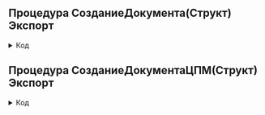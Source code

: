 ## Процедура СозданиеДокумента(Структ) Экспорт 
<details>
  <summary>
    Код
  </summary>
  
        Перем видИсполнения; 
        	//создали документ
        	НовыйДокумент = Документы.ЗаказыВПроизводство.СоздатьДокумент(); 
        	//IDZak
        	НовыйДокумент.IDZak = ФормированиеIDZak("");  
        	Структ.вставить("idzak",НовыйДокумент.IDZak);
        	Если Структ.Свойство("Заказ") тогда
        		НовыйДокумент.НоменклатураERP = Структ.Заказ;
        	КонецЕсли;  
        	НовыйДокумент.Толеранс=Структ.Толеранс; 
        	IDZak = НовыйДокумент.IDZak;   
        	//
        	НовыйДокумент.КоэффициентСпецификации = 1; //30.11.2023
        	//данные номенклатуры ерп
        	НовыйДокумент.Артикул = "000100131"; //? 
        	НовыйДокумент.н_ИспользоватьНовуюКодировкуМатериала=Истина;  //используем новую кодировку
        	НовыйДокумент.ДобавленИзЕРП = 						Структ.ДобавленИзЕРП;
        	НовыйДокумент.КомментарийИзERP = 					Структ.Комментарий;
        	НовыйДокумент.Дата = ТекущаяДата();     
        	ДатаВыходаПоЗаказу = ?(Структ.ДатаВыходаПоЗаказу = Null,ТекущаяДата(),Структ.ДатаВыходаПоЗаказу);                          
        	НовыйДокумент.ДатаВыпускаПоЗаказу = 				ДатаВыходаПоЗаказу;
        	НовыйДокумент.ДатаПриоритета = 						ДатаВыходаПоЗаказу;
        	НовыйДокумент.КоличествоКилометровПоЗаказу = 		Структ.КоличествоКилометровПоЗаказу;	
        	НовыйДокумент.КоличествоКилометровВПроизводство = 	Структ.КоличествоКилометровПоЗаказу;
        	НовыйДокумент.НомерСчета = ?(Структ.НомерСчёта = "","Тест",Структ.НомерСчёта);                          
        	НовыйДокумент.КоэффициентКонвертации=				Структ.КоэффициентКонвертации; 	
        	НовыйДокумент.Тип = 								Структ.Тип; //провод, силовой, кабель и тому подобные    
        	НовыйДокумент.МаркаЗаказа = 						Структ.Марка; 
        	НовыйДокумент.Расширение = 							Структ.РасширениеМарки;  
        	НовыйДокумент.ПлюсовойКабель = 						Структ.ПлюсовойКабель;
        	НовыйДокумент.ВариантИсполнения= 					Структ.ВариантИсполнения; 
        	НовыйДокумент.ПроцентСкидки = 						структ.ПроцентСкидки;
        	НовыйДокумент.СтатусЗаказа =                        Перечисления.СтатусыПроизводства.Вграфике;
        	НовыйДокумент.КомментНеСтандарт =                   Структ.КомментНеСтандарт;   
        	НовыйДокумент.НеСтандарт =                          Структ.БулевоНеСтандарт;
        	Если СтрНайти(нрег(НовыйДокумент.НомерСчета),"бз") тогда
        		НовыйДокумент.СтатусЗаказа =                    Перечисления.СтатусыПроизводства.НаИспытании;
        	КонецЕсли;
        	Если ПроверкаНаМонашоваНеСтандарт(НовыйДокумент.НоменклатураERP) Тогда  
        		НовыйДокумент.ВариантИсполнения = Справочники.ВидИсполнения.НайтиПоНаименованию("Монашов");
          		НовыйДокумент.НеСтандарт = Ложь;
        	КонецЕсли;            
        	
        	НамоткаПримечание =?(структ.Примечание="",Структ.Намотка,Структ.Примечание+";"+Структ.Намотка);
        	
        	Если Структ.ЕдиницаИзмеренияЗаказа=Перечисления.ЕдиницаИзмеренияЗаказа.ПустаяСсылка() тогда
        		Структ.ЕдиницаИзмеренияЗаказа=Перечисления.ЕдиницаИзмеренияЗаказа.Км;			
        	КонецЕсли;	 
        	Ltx = ЕстьLTX(НовыйДокумент.МаркаЗаказа + НовыйДокумент.Расширение);   //плюсовой 
        	Структ.Вставить("Ltx",Ltx);          
        	
        	Если Структ.Свойство("СечениеЭкрана") тогда			
        		СечениеЭкранаИЛенты = Справочники.СправочникСечений.НайтиПоНаименованию(Структ.СечениеЭкрана); //было СечениеЭкранаИЛенты=СечениеЭкранаИЛенты; Структ передает значение СечениеЭкранаИЛенты, а значение передаваемое в функцию всегда равно пустой строке
        		Если СечениеЭкранаИЛенты = Справочники.СправочникСечений.ПустаяСсылка() или СечениеЭкранаИЛенты = Справочники.СправочникСечений.Найтипокоду("000000028") тогда
        			СечениеЭкранаИЛенты = Справочники.СправочникСечений.НайтиПоКоду("000000025");
        		КонецЕсли;	
        	Иначе  
        		СечениеЭкранаИЛенты = Справочники.СправочникСечений.НайтиПоКоду("000000025");
        	КонецЕсли;	 
        	Если Лев(НовыйДокумент.МаркаЗаказа,1) = "А"  или СтрНайти(НовыйДокумент.МаркаЗаказа,"СИП")>0 Тогда //Нужен для определения конструкции!
        		ИспользуемыйМеталл = Справочники.НоменклатураМатериалов.НайтиПоКоду("000000007");//алюм	
        	Иначе
        		ИспользуемыйМеталл = Справочники.НоменклатураМатериалов.НайтиПоКоду("000000024");	//медь	
        	КонецЕсли; 	
        	Структ.Вставить("ИспользуемыйМеталл",ИспользуемыйМеталл);
        	НовыйДокумент.ПримечаниеИНамоткаИзERP=				НамоткаПримечание;
        	НовыйДокумент.ЕдиницаИзмеренияЗаказа=				структ.ЕдиницаИзмеренияЗаказа;	
        	НовыйДокумент.СечениеЭкранаИЛенты = 				СечениеЭкранаИЛенты;	
        	
        	ПроверкаСправочников(структ); //++
        	Если структ.плюсовойКабель тогда
        		НовыйДокумент.КоличествоЖилПлюсовой = 	Справочники.СправочникКоличествоЖил.НайтиПоНаименованию(Структ.КоличествоЖилПлюсовой);
        		НовыйДокумент.СечениеПлюсовой 		=	Справочники.СправочникСечений.НайтиПоНаименованию(Структ.СечениеПлюсовой);
        		Если НовыйДокумент.СечениеПлюсовой 	= 	Справочники.СправочникСечений.ПустаяСсылка() тогда
        			НовыйДокумент.СечениеПлюсовой 	=	Справочники.СправочникСечений.НайтиПоНаименованию(СтрЗаменить(Структ.СечениеПлюсовой,",0",""));
        		КонецЕсли;
        		НовыйДокумент.ИсполнениеЖилыПлюсовой = 	Справочники.ИсполнениеЖилы.НайтиПоНаименованию(Структ.ИсполнениеЖилыПлюсовой);
        	КонецЕсли;
        	НовыйДокумент.Напряжение = 		Справочники.СправочникНапряжений.НайтиПоНаименованию(Структ.Напряжение);	
        	НовыйДокумент.ИсполнениеЖилы = 	Справочники.ИсполнениеЖилы.НайтиПоНаименованию(Структ.ИсполнениеЖилы);
        	НовыйДокумент.NPE = 			Справочники.СправочникNPE.НайтиПоНаименованию(Структ.NPE);
        	НовыйДокумент.КоличествоЖил = 	Справочники.СправочникКоличествоЖил.НайтиПоНаименованию(Структ.КоличествоЖил);
        	НовыйДокумент.Сечение = 		Справочники.СправочникСечений.НайтиПоНаименованию(Строка(число(Структ.Сечение)));//для исключения ошибок типа сечение = "4,0" 
        	
        	//Данилова 01.08.2023 Для загрузки сечения=1000     //РЕФАКТОРИНГ!!!!!!!!!!!!!!!!!!!!ЭТО КОСТЫЛЬ!!!!!!!!!
        	Если Структ.Сечение="1000" тогда
        		  НовыйДокумент.Сечение =   Справочники.СправочникСечений.НайтиПоНаименованию("1000");
        	КонецЕсли;
        	//-Данилова	
        	
        	Если НовыйДокумент.Тип = Перечисления.ТипПродукции.Отходы тогда //отходы
        		НовыйДокумент.МаркаЗаказаИзЕРП = "Отходы";
        		НовыйДокумент.МаркаЗаказа	   = НовыйДокумент.НоменклатураERP;   
        		НовыйДокумент.н_ПровереноПлановымОтделом = истина;
        		НовыйДокумент.СтатусЗаказа 	   = Перечисления.СтатусыПроизводства.Изготовлен;
         	КонецЕсли;
        	
        	Если строка(новыйДокумент.Напряжение)="" 
        		или строка(новыйДокумент.ИсполнениеЖилы)="" 
        		или строка(новыйДокумент.NPE)="" 
        		или строка(новыйДокумент.КоличествоЖил)="" или строка(новыйДокумент.КоличествоЖил)="0"  	
        		или строка(новыйДокумент.Сечение)="" или строка(новыйДокумент.Сечение)="0"
        		тогда  
        		Структ.Вставить("НеХватаетОсновныхПараметров",Истина);
        	Иначе 
        		Если строка(новыйДокумент.ВариантИсполнения)="" тогда    
        			НеХватаетВариантаИсполнения=Истина;                 
        		Иначе                                                  
        			НеХватаетВариантаИсполнения=Ложь;                   
        		КонецЕсли;                                              
        		Структ.Вставить("НеХватаетОсновныхПараметров",Ложь);
        	КонецЕсли;
        	Если Структ.ПлюсовойКабель тогда		
        		Если строка(новыйДокумент.КоличествоЖилПлюсовой)="" или строка(новыйДокумент.КоличествоЖилПлюсовой)="0"  	
        			или строка(новыйДокумент.СечениеПлюсовой)="" или строка(новыйДокумент.СечениеПлюсовой)="0"  
        			или строка(новыйДокумент.ИсполнениеЖилыПлюсовой)="" 
        			тогда
        			Структ.Вставить("НеХватаетОсновныхПараметров",Истина);   
        		КонецЕсли;   
        	КонецЕсли;
        	//марка                          
        	НовыйДокумент.МаркаЗаказа=?(Структ.LTX=истина,ЕслиLTXистина(структ),НовыйДокумент.МаркаЗаказа);
        	Структ.Марка=НовыйДокумент.МаркаЗаказа;
        	//
        	
        	Структ.Вставить("Гибкий",ЭтоГибкий(НовыйДокумент.НоменклатураERP));  
        	НовыйДокумент.Гибкий = Структ.Гибкий; 
        	Структ.Вставить("FR",ЕстьFR(Структ.Марка));
        	
        	Если не Структ.НеХватаетОсновныхПараметров тогда  
        		//Параметры Кабеля
        		ПараметрыКабеля=ПолучитьПараметрыКабеля(Структ);
        		
        		Если НовыйДокумент.ВариантИсполнения.Наименование = "Монашов" Тогда
        			ПараметрыКабеля.Вставить("ВариантИсполнения",Справочники.ВидИсполнения.НайтиПоНаименованию("Монашов"));
        		Иначе
        			ПараметрыКабеля.Вставить("ВариантИсполнения",Справочники.ВидИсполнения.НайтиПоНаименованию("Эталон"));
        		КонецЕсли; 
        		
        		ПараметрыКабеля.Вставить("НоменклатураERP",НовыйДокумент.НоменклатураERP); 
        		
        		НовыйДокумент.РазновидностьКабеля = ПоискРазновидностиКабеля(ПараметрыКабеля,ложь);     
        		Если Структ.ПлюсовойКабель тогда 
        			НовыйДокумент.РазновидностьКабеляПлюсовой = ПоискРазновидностиКабеля(ПараметрыКабеля,истина);
        		КонецЕсли;
        		
        		ПроцентСкидки = ?(Структ.ПроцентСкидки = "",0,Структ.ПроцентСкидки);
        		Если НовыйДокумент.РазновидностьКабеля = 2 или число(ПроцентСкидки)<0 Тогда         
        			ПараметрыКабеля.ПроцентСкидкиОт = 0;
        			ПараметрыКабеля.ПроцентСкидкиДо = 0;
        			ПараметрыКабеля.ПроцентСкидки = 0;    
        		Иначе
        			ПараметрыКабеля.ПроцентСкидки = Число(Окр(ПроцентСкидки)); 
        			ПараметрыКабеля.ПроцентСкидкиОт = Число(Окр(ПроцентСкидки));
        			ПараметрыКабеля.ПроцентСкидкиДо = Число(Окр(ПроцентСкидки));
        		КонецЕсли;
        		//
        		#Область Конструкция 
        		//Обнуляем т.к. до этого он уже предзаполнен!   (из-за поиска разновидности кабеля)	
        		ПараметрыКабеля=ОчиститьКонструкциюПараметровКабеля(ПараметрыКабеля,Ложь);	
        		//Эталон    					                                                   
        		
        		Если НовыйДокумент.ВариантИсполнения.Наименование = "Монашов" Тогда
        			ПараметрыКабеля.Вставить("ВариантИсполнения",Справочники.ВидИсполнения.НайтиПоНаименованию("Монашов"));
        		Иначе
        			ПараметрыКабеля.Вставить("ВариантИсполнения",Справочники.ВидИсполнения.НайтиПоНаименованию("Эталон"));
        		КонецЕсли;
        		
        		ПараметрыКабеля = ПоискКонструкцииИДиаметраКабеля(ПараметрыКабеля,Ложь);	
        		НовыйДокумент.н_ДиаметрПроволокиЭталон = 						СтрЗаменить(ПараметрыКабеля.ДиаметрПроволоки,".",","); 							
        		НовыйДокумент.н_ДиаметрПроволокиДляПотребностиВМеталлеЭталон = 	СтрЗаменить(ПараметрыКабеля.ДиаметрПроволкиДляРасчётаПотребностиМеталла,".",","); 
        		НовыйДокумент.н_КоличествоЗарядныхКатушекНаСтренгеЭталон = 		ПараметрыКабеля.КоличествоЗарядныхКатушекНаСтренге;
        		НовыйДокумент.н_КоличествоПроволокНаОднойКатушкеЭталон = 		ПараметрыКабеля.КоличествоПроволокНаОднойКатушке;
        		НовыйДокумент.н_КоличествоПроволокВЖилеЭталон =  				ПараметрыКабеля.КоличествоПроволокВЖиле;          
        		//+Данилова 01.08.2023
        		НовыйДокумент.н_КоличествоЗарядныхКатушекНаСтренгеЭталонДоп = 		ПараметрыКабеля.КоличествоЗарядныхКатушекНаСтренгеДоп;
        		НовыйДокумент.н_КоличествоПроволокНаОднойКатушкеЭталонДоп = 		ПараметрыКабеля.КоличествоПроволокНаОднойКатушкеДоп;
        		//-Данилова
        		НовыйДокумент.ДиаметрТПЖЭталон = 								ПараметрыКабеля.ДиаметрТПЖ;   
        		НовыйДокумент.ФактическоеСечениеЭталон = 						ПараметрыКабеля.ФактическоеСечение;
        		НовыйДокумент.ЭквивалентныйДиаметрЭталон =						ПараметрыКабеля.ЭквивалентныйДиаметр;		
        		НовыйДокумент.ДиаметрЦентральногоЖгутаЭталон =                  ПараметрыКабеля.ДиаметрЦентральногоЖгута;   
        		НовыйДокумент.ВысотаСегментаЭталон =                            ПараметрыКабеля.ВысотаСегмента;		        
        		
        		ПараметрыКабеля=ОчиститьКонструкциюПараметровКабеля(ПараметрыКабеля,Ложь);	
        		
        		Если Структ.ПлюсовойКабель тогда
        			//ПлюсовойЭталон
        			ПараметрыКабеля = ПоискКонструкцииИДиаметраКабеля(ПараметрыКабеля,Истина);
        			НовыйДокумент.н_ДиаметрПроволокиПлюсовойЭталон = 						СтрЗаменить(ПараметрыКабеля.ДиаметрПроволокиПлюсовой,".",","); 										
        			НовыйДокумент.н_ДиаметрПроволокиДляПотребностиВМеталлеПлюсовойЭталон = 	СтрЗаменить(ПараметрыКабеля.ДиаметрПроволкиДляРасчётаПотребностиМеталлаПлюсовой,".",",");
        			НовыйДокумент.н_КоличествоЗарядныхКатушекНаСтренгеПлюсовойЭталон =  	ПараметрыКабеля.КоличествоЗарядныхКатушекНаСтренгеПлюсовой;  
        			НовыйДокумент.н_КоличествоПроволокНаОднойКатушкеПлюсовойЭталон =		ПараметрыКабеля.КоличествоПроволокНаОднойКатушкеПлюсовой;   
        			//+Данилова 01.08.2023
        			НовыйДокумент.н_КоличествоЗарядныхКатушекНаСтренгеПлюсовойЭталонДоп =  	ПараметрыКабеля.КоличествоЗарядныхКатушекНаСтренгеПлюсовойДоп;  
        			НовыйДокумент.н_КоличествоПроволокНаОднойКатушкеПлюсовойЭталонДоп =		ПараметрыКабеля.КоличествоПроволокНаОднойКатушкеПлюсовойДоп;   
        			//-Данилова
        			НовыйДокумент.н_КоличествоПроволокВЖилеПлюсовойЭталон =  				ПараметрыКабеля.КоличествоПроволокВЖилеПлюсовой;    
        			НовыйДокумент.ДиаметрТПЖПлюсовойЭталон = 								ПараметрыКабеля.ДиаметрТПЖПлюсовой;                              	
        			НовыйДокумент.ФактическоеСечениеПлюсовойЭталон = 						ПараметрыКабеля.ФактическоеСечениеПлюсовой;
        			
        			НовыйДокумент.ВысотаСегментаПлюсовойЭталон = 							0; 		//Ставцев 12.10.23
        			НовыйДокумент.ЭквивалентныйДиаметрПлюсовойЭталон = 						ПараметрыКабеля.ЭквивалентныйДиаметр;	//Ставцев 12.10.23
        			ПараметрыКабеля=ОчиститьКонструкциюПараметровКабеля(ПараметрыКабеля,Истина)	
        			
        		КонецЕсли;  	       
        		Если НеХватаетВариантаИсполнения=ложь тогда // если нет варианта исполнения не означает что конструкция не должна найтись по эталону!
        			//факт						
        			ПараметрыКабеля.Вставить("ВариантИсполнения",Структ.ВариантИсполнения);  
        			ПараметрыКабеля = ПоискКонструкцииИДиаметраКабеля(ПараметрыКабеля,Ложь);
        			НовыйДокумент.ДиаметрПроволоки = 						СтрЗаменить(ПараметрыКабеля.ДиаметрПроволоки,".",",");	          
        			НовыйДокумент.ДиаметрПроволокиДляПотребностиВМеталле = 	СтрЗаменить(ПараметрыКабеля.ДиаметрПроволкиДляРасчётаПотребностиМеталла,".",",");		
        			НовыйДокумент.КоличествоЗарядныхКатушекНаСтренге =  	ПараметрыКабеля.КоличествоЗарядныхКатушекНаСтренге;
        			НовыйДокумент.КоличествоПроволокНаОднойКатушке = 		ПараметрыКабеля.КоличествоПроволокНаОднойКатушке;
        			//+Данилова 01.08.2023
                    НовыйДокумент.КоличествоЗарядныхКатушекНаСтренгеДоп =  	ПараметрыКабеля.КоличествоЗарядныхКатушекНаСтренгеДоп;
        			НовыйДокумент.КоличествоПроволокНаОднойКатушкеДоп = 		ПараметрыКабеля.КоличествоПроволокНаОднойКатушкеДоп; 
        			//-Данилова
        			НовыйДокумент.КоличествоПроволокВЖиле =  				ПараметрыКабеля.КоличествоПроволокВЖиле;
        			НовыйДокумент.ДиаметрТПЖ = 								ПараметрыКабеля.ДиаметрТПЖ;
        			НовыйДокумент.ФактическоеСечение = 						ПараметрыКабеля.ФактическоеСечение;
        			НовыйДокумент.ЭквивалентныйДиаметр =						ПараметрыКабеля.ЭквивалентныйДиаметр;		
        			НовыйДокумент.ДиаметрЦентральногоЖгута =                  ПараметрыКабеля.ДиаметрЦентральногоЖгута;   
        			НовыйДокумент.ВысотаСегмента =                            ПараметрыКабеля.ВысотаСегмента;		        
        			Если Структ.ПлюсовойКабель тогда		
        				//Плюсовой факт
        				ПараметрыКабеля = ПоискКонструкцииИДиаметраКабеля(ПараметрыКабеля,Истина);			
        				НовыйДокумент.ДиаметрПроволокиПлюсовой= 						СтрЗаменить(ПараметрыКабеля.ДиаметрПроволокиПлюсовой,".",",");  	
        				НовыйДокумент.ДиаметрПроволокиДляПотребностиВМеталлеПлюсовой = 	СтрЗаменить(ПараметрыКабеля.ДиаметрПроволкиДляРасчётаПотребностиМеталлаПлюсовой,".",",");
        				НовыйДокумент.КоличествоЗарядныхКатушекНаСтренгеПлюсовой =  	ПараметрыКабеля.КоличествоЗарядныхКатушекНаСтренгеПлюсовой;
        				НовыйДокумент.КоличествоПроволокНаОднойКатушкеПлюсовой = 		ПараметрыКабеля.КоличествоПроволокНаОднойКатушкеПлюсовой;
        				//+Данилова 01.08.2023 
        				НовыйДокумент.КоличествоЗарядныхКатушекНаСтренгеПлюсовойДоп =  	ПараметрыКабеля.КоличествоЗарядныхКатушекНаСтренгеПлюсовойДоп;
        				НовыйДокумент.КоличествоПроволокНаОднойКатушкеПлюсовойДоп = 	ПараметрыКабеля.КоличествоПроволокНаОднойКатушкеПлюсовойДоп;
        				//-Данилова
        				НовыйДокумент.КоличествоПроволокВЖилеПлюсовой =  				ПараметрыКабеля.КоличествоПроволокВЖилеПлюсовой;
        				НовыйДокумент.ДиаметрТПЖПлюсовой = 								ПараметрыКабеля.ДиаметрТПЖПлюсовой;
        				НовыйДокумент.ФактическоеСечениеПлюсовой = 						ПараметрыКабеля.ФактическоеСечениеПлюсовой;
        				
        				НовыйДокумент.ВысотаСегментаПлюсовой = 							0;          //Ставцев 12.10.23
        				НовыйДокумент.ЭквивалентныйДиаметрПлюсовой = 					0;    //Ставцев 12.10.23
        
        			КонецЕсли;  	  
        			//3-4 поток ставим ноль в волоку! 16,03,23
        			Если НовыйДокумент.РазновидностьКабеля = 3 или НовыйДокумент.РазновидностьКабеля = 4 тогда
        				НовыйДокумент.ДиаметрПроволокиДляПотребностиВМеталлеПлюсовой = 	0;
        				НовыйДокумент.ДиаметрПроволокиДляПотребностиВМеталле = 	0;
        				НовыйДокумент.н_ДиаметрПроволокиДляПотребностиВМеталлеПлюсовойЭталон = 0;
        				НовыйДокумент.н_ДиаметрПроволокиДляПотребностиВМеталлеЭталон = 	0;
        			КонецЕсли;  
        			
        			#КонецОбласти                                           
        			
        			//Марка    
        			Если СтрНайти(Строка(Структ.Марка),"Стренга медная ТПЖ") Тогда
        				НоваяМаркаЗаказаИзЕРП = Структ.Марка;
        				НоваяМаркаЗаказа = "Стренга медная ТПЖ";
        			ИначеЕсли Структ.Марка= "Проволока медная" Тогда  
        				НоваяМаркаЗаказаИзЕРП = Структ.Марка; 
        				НоваяМаркаЗаказа = "Проволока медная"; 
        			Иначе
        				Если НовыйДокумент.ДобавленИзЕРП тогда
        					Если НовыйДокумент.ПлюсовойКабель Тогда
        						НоваяМаркаЗаказаИзЕРП = Структ.Марка+" "+ Структ.КоличествоЖил + "х" + Структ.Сечение+"+"+Структ.КоличествоЖилПлюсовой+"х"+Структ.СечениеПлюсовой;
        					Иначе
        						НоваяМаркаЗаказаИзЕРП= Структ.Марка + " " + Структ.КоличествоЖил + "х" + Структ.Сечение;
        					КонецЕсли;	
        				Иначе
        					Если НовыйДокумент.ПлюсовойКабель Тогда
        						НоваяМаркаЗаказаИзЕРП = Структ.Марка;
        					Иначе
        						НоваяМаркаЗаказаИзЕРП= Структ.Марка + " " + Структ.КоличествоЖил + "х" + Структ.Сечение;
        					КонецЕсли;	
        				КонецЕсли;
        			КонецЕсли;     
        			//марка
        			НовыйДокумент.МаркаЗаказаИзЕРП=НоваяМаркаЗаказаИзЕРП;
        			НовыйДокумент.МаркаЗаказа = ?(НоваяМаркаЗаказа = Null,НоваяМаркаЗаказа,НовыйДокумент.МаркаЗаказа);                          
        			структ.Марка = НовыйДокумент.МаркаЗаказа;   
        			//		
        			//Цвета
        			НовыйДокумент.ЦветаЗаказа.Загрузить(ПолучитьЦветаИзСправочника(Структ));   	 	 
        			//Надо внести информацию в справочник при его открытии пользователем (Модуль формы объекта При Открытии)
        			
        			//тех цепочки
        			ЕстьЗапись = Ложь;
        			ТчОборудование = НовыйДокумент.ЭтапыИОборудование;
        			ТчОборудованиеЭталон = НовыйДокумент.ЭтапыИОборудованиеЭталон;
        			
        			Если НовыйДокумент.ВариантИсполнения.Наименование = "Монашов" Тогда                            
        				НайтиТехЦепочку_НОВАЯ(структ.Марка,ПараметрыКабеля, ТчОборудованиеЭталон,"Производственная");
        			Иначе
        				НайтиТехЦепочку_НОВАЯ(структ.Марка,ПараметрыКабеля, ТчОборудованиеЭталон,"Эталон");
        			КонецЕсли;
        			
        			ЕстьЗапись=НайтиТехЦепочку_НОВАЯ(структ.Марка,ПараметрыКабеля,ТчОборудование,"Производственная");
        			Если Структ.ПлюсовойКабель тогда
        				ТчОборудование.Сортировать("ПлюсовойКабель Возр");
        				ТчОборудованиеЭталон.Сортировать("ПлюсовойКабель Возр");
        			КонецЕсли;  
        			НовыйДокумент.ЭтапыИОборудование.Загрузить(ТчОборудование.Выгрузить());          		
        			НовыйДокумент.ЭтапыИОборудованиеЭталон.Загрузить(ТчОборудованиеЭталон.Выгрузить());  
        			
        		КонецЕсли;
        	КонецЕсли;
        	НовыйДокумент.Записать();               
        	НашДокумент = Документы.ЗаказыВПроизводство.НайтиПоНомеру(НовыйДокумент.Номер).ПолучитьОбъект();	
        	НашДокумент.Записать();
        	Если НашДокумент.Тип = Перечисления.ТипПродукции.Отходы или  НашДокумент.Тип = Перечисления.ТипПродукции.Полуфабрикат тогда //отходы
        		ДобавлениеПроверкаИОтправкаОтходов(НашДокумент.Ссылка);
        	КонецЕсли;	
        	
        	
        КонецПроцедуры
</details>

## Процедура СозданиеДокументаЦПМ(Структ) Экспорт 

<details>
  <summary>
    Код
  </summary>
  
        НовыйДокумент = Документы.ЗаказыВПроизводствоЦПМ.СоздатьДокумент(); 
        	//IDZak   
        	НовыйДокумент.Дата = ТекущаяДата();
        	НовыйДокумент.IDZak = ФормированиеIDZak("");  
        	Структ.вставить("idzak",НовыйДокумент.IDZak);
        	НовыйДокумент.НомерСчета= Структ.НомерСчёта;
        	НовыйДокумент.НоменклатураERP = Структ.Заказ;    
        	//Данилова 27.09
        	
        	Если СтрНайти(Структ.Заказ, "(м)")>0 тогда 
        		Шина=СтрЗаменить(Структ.Заказ, " (м)", "");
        		НовыйДокумент.Продукция=Справочники.ШиныЦПМ.НайтиПоНаименованию(Шина);		
        	КонецЕсли;	                                                              
        	Если СтрНайти(Структ.Заказ, "(кг)")>0 тогда 
        		Шина=СтрЗаменить(Структ.Заказ, " (кг)","");
        		НовыйДокумент.Продукция=Справочники.ШиныЦПМ.НайтиПоНаименованию(Шина);		
        	КонецЕсли;
        	//-Данилова
        	НовыйДокумент.Менеджер = Структ.Менеджер;         
        	НовыйДокумент.Длина    = 4;  
        	
        	МассивРазмера = СтрРазделить(строка(Структ.Заказ)," ");
        		Для каждого Названия из МассивРазмера Цикл
        			Если СтрНайти(Названия, "х") > 0 тогда
        				Размер = Названия; 	
        			КонецЕсли;		
        		КонецЦикла;
        		
        	Позиция=СтрНайти(Размер,"х");   
        		
        	НовыйДокумент.Высота = Лев(Размер, Позиция-1);         
        	НовыйДокумент.Ширина = Прав(Размер, СтрДлина(Размер)-Позиция);         
        	НовыйДокумент.ДатаВыходаПоПлану= Структ.ДатаВыходаПоЗаказу;         
        	НовыйДокумент.Цвет = Структ.Цвет;
        	НовыйДокумент.Статус = Перечисления.СтатусыПроизводства.Вграфике;    
        	НовыйДокумент.ЕдиницаИзмеренияЗаказа = Структ.ЕдиницаИзмеренияЗаказа;
        	НовыйДокумент.Примечание=Структ.Комментарий;     
        	НовыйДокумент.ПримечаниеДляПлановика=Структ.Комментарий+Структ.Намотка;
        	ДлинаЗаказа = Число(Структ.ДлинаЗаказа);
        	Если СтрНайти(нрег(НовыйДокумент.НоменклатураERP),"пруток") или СтрНайти(нрег(НовыйДокумент.НоменклатураERP),"катанка") тогда
        		НовыйДокумент.Ширина = ?(Структ.Сечение=0,1,Структ.Сечение);         
        		НовыйДокумент.Высота = ?(Структ.Сечение=0,1,Структ.Сечение);         
        	КонецЕсли;
        	
        	НовыйДокумент.КоличествоПоЗаказу = ДлинаЗаказа;      
        	Площадь=НовыйДокумент.Высота*НовыйДокумент.Ширина;
        	
        	Если НовыйДокумент.ЕдиницаИзмеренияЗаказа = Перечисления.ЕдиницаИзмеренияЗаказа.Кг тогда     
        		
        		Если (ДлинаЗаказа>=2000) и (ДлинаЗаказа <3500) и (Площадь <=0.00016) тогда
        			 МассаСТолерансом = ДлинаЗаказа*1.04;           
        			НовыйДокумент.УчтенныйТолеранс = 4;
        		ИначеЕсли	ДлинаЗаказа <2000 тогда
        			МассаСТолерансом = ДлинаЗаказа*1.05;           
        			НовыйДокумент.УчтенныйТолеранс = 5;
        		ИначеЕсли ДлинаЗаказа >=2000 и	ДлинаЗаказа <10000 тогда
        			МассаСТолерансом = ДлинаЗаказа*1.03;                                   
        			НовыйДокумент.УчтенныйТолеранс = 3;
        		Иначе
        			МассаСТолерансом = ДлинаЗаказа;
        		КонецЕсли;
        			
        		
        		
        		ДлинаВМетрах=Окр(ДлинаЗаказа/0.008989/(НовыйДокумент.Высота*НовыйДокумент.Ширина));  
        		КоличествоШин=Окр(ДлинаВметрах/НовыйДокумент.Длина)-1; 
        		ДлинаВМетрах=КоличествоШин*НовыйДокумент.Длина;
        		
        		Пока ДлинаЗаказа<МассаСТолерансом цикл
        			КоличествоШин=КоличествоШин+1;
        			ДлинаВМетрах=КоличествоШин*НовыйДокумент.Длина;
        			ДлинаЗаказа=ДлинаВМетрах*0.008989*(НовыйДокумент.Высота*НовыйДокумент.Ширина); 			
        		КонецЦикла;    
        		
        		Если ДлинаЗаказа>МассаСТолерансом тогда
        			КоличествоШин=КоличествоШин-1;
        			ДлинаВМетрах=КоличествоШин*НовыйДокумент.Длина;
        			ДлинаЗаказа=ДлинаВМетрах*0.008989*(НовыйДокумент.Высота*НовыйДокумент.Ширина); 			
        		КонецЕсли;
        		//Длина = ДлинаЗаказа;  
        		Если (МассаСТолерансом-ДлинаЗаказа)/ДлинаЗаказа>0.15 тогда
        			КоличествоШин=КоличествоШин+1;
        			ДлинаВМетрах=КоличествоШин*НовыйДокумент.Длина;
        			ДлинаЗаказа=ДлинаВМетрах*0.008989*(НовыйДокумент.Высота*НовыйДокумент.Ширина); 			
        		КонецЕсли;
        		
        	Иначе                           
        		
        		ДлинаМ = ДлинаЗаказа;  
        	КонецЕсли;  
        	
        	
        	
        	 
        	 
        	//++Данилова 06.10
        	Если НовыйДокумент.ЕдиницаИзмеренияЗаказа = Перечисления.ЕдиницаИзмеренияЗаказа.М тогда    
        		 НовыйДокумент.ЗаданиеКМ=ДлинаМ;
        		 НовыйДокумент.ЗаданиеКГ=ДлинаМ*0.008989*(НовыйДокумент.Высота*НовыйДокумент.Ширина);
        		 НовыйДокумент.Задание=ДлинаМ/4;  
        		 НовыйДокумент.ЗаданиеЗаготовкиКм=ДлинаМ;
        		 НовыйДокумент.ЗаданиеЗаготовкиКг=ДлинаМ*0.008989*(НовыйДокумент.Высота*НовыйДокумент.Ширина);
        		 НовыйДокумент.ЗаданиеЗаготовкиШт=ДлинаМ/4;  
        	 ИначеЕсли НовыйДокумент.ЕдиницаИзмеренияЗаказа = Перечисления.ЕдиницаИзмеренияЗаказа.Кг тогда
        		 НовыйДокумент.Задание=КоличествоШин;
        			НовыйДокумент.ЗаданиеКМ=КоличествоШин*НовыйДокумент.Длина;
        			НовыйДокумент.ЗаданиеКг=НовыйДокумент.ЗаданиеКМ*0.008989*(НовыйДокумент.Высота*НовыйДокумент.Ширина); 
        			НовыйДокумент.ЗаданиеЗаготовкиШт=КоличествоШин;  
        			НовыйДокумент.ЗаданиеЗаготовкиКм=КоличествоШин*НовыйДокумент.Длина;
        			НовыйДокумент.ЗаданиеЗаготовкиКг=НовыйДокумент.ЗаданиеКМ*0.008989*(НовыйДокумент.Высота*НовыйДокумент.Ширина);       		 
        	  КонецЕсли;  
        	 НовыйДокумент.ПометкаУдаления=Ложь;
        	///-Данилова    
        	НовыйДокумент.Записать(); 
        	
        	////++Минайкин 29.09.23
        	//Если СтрНайти(нрег(НовыйДокумент.НоменклатураERP),"шина") Тогда
        	//	Запрос = Новый Запрос;
        	//	Запрос.Текст = 
        	//	"ВЫБРАТЬ
        	//	|	ЗаказыВПроизводствоЦПМ.НоменклатураERP КАК НоменклатураERP,
        	//	|	ЗаказыВПроизводствоЦПМ.Ссылка КАК Ссылка,
        	//	|	ЗаказыВПроизводствоЦПМ.Задание КАК Задание,
        	//	|	ЗаказыВПроизводствоЦПМ.ДатаВыходаПоПлану КАК ДатаВыходаПоПлану,
        	//	|	ЗаказыВПроизводствоЦПМ.НомерСчета КАК НомерСчета,
        	//	|	ЗаказыВПроизводствоЦПМ.Примечание КАК Примечание
        	//	|ИЗ
        	//	|	Документ.ЗаказыВПроизводствоЦПМ КАК ЗаказыВПроизводствоЦПМ
        	//	|ГДЕ
        	//	|	ЗаказыВПроизводствоЦПМ.НомерСчета ПОДОБНО &НомерСчета";
        	//	
        	//	ПозицияСлэш = СтрНайти(Структ.НомерСчёта, "/");
        	//	НомерСчёта = Лев(Структ.НомерСчёта, ПозицияСлэш - 1); 
        	//	
        	//	Запрос.УстановитьПараметр("НомерСчета", НомерСчёта + "%");
        	//	
        	//	РезультатЗапроса = Запрос.Выполнить();
        	//	
        	//	Если РезультатЗапроса.Выгрузить().Количество() = Структ.ВсегоПозицийВЗаказе Тогда 
        	//		РазбивкаЗаказаДляЗаполненияВКоробки(РезультатЗапроса.Выгрузить());
        	//		//СозданиеДокументаСборкиКоробок(РезультатЗапроса.Выгрузить(), НомерСчёта);
        	//		СозданиеПозицийСгруппированныхЗаказовСклада(РезультатЗапроса.Выгрузить(), НомерСчёта);
        	//	КонецЕсли; 
        	//КонецЕсли;
        	////--
         КонецПроцедуры

</details>

	
	
	
	
